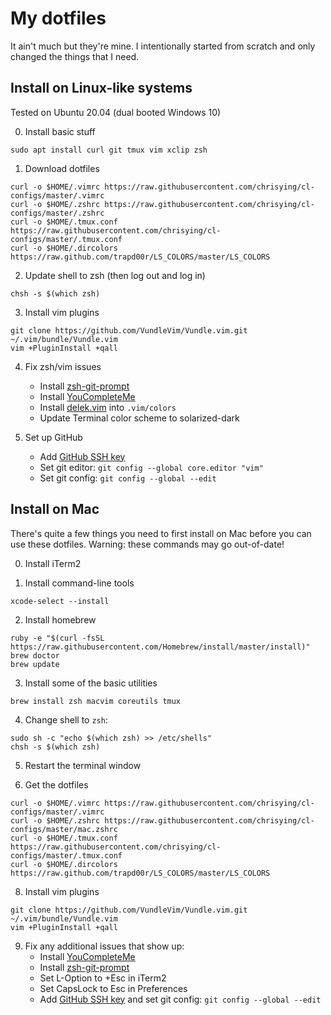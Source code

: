 # My dotfiles

It ain't much but they're mine. I intentionally started from scratch and only
changed the things that I need.

## Install on Linux-like systems

Tested on Ubuntu 20.04 (dual booted Windows 10)

0. Install basic stuff

```
sudo apt install curl git tmux vim xclip zsh
```

1. Download dotfiles

```
curl -o $HOME/.vimrc https://raw.githubusercontent.com/chrisying/cl-configs/master/.vimrc 
curl -o $HOME/.zshrc https://raw.githubusercontent.com/chrisying/cl-configs/master/.zshrc
curl -o $HOME/.tmux.conf https://raw.githubusercontent.com/chrisying/cl-configs/master/.tmux.conf
curl -o $HOME/.dircolors https://raw.github.com/trapd00r/LS_COLORS/master/LS_COLORS
```

2. Update shell to zsh (then log out and log in)

```
chsh -s $(which zsh)
```

3. Install vim plugins

```
git clone https://github.com/VundleVim/Vundle.vim.git ~/.vim/bundle/Vundle.vim
vim +PluginInstall +qall
```

4. Fix zsh/vim issues
   * Install [zsh-git-prompt](https://github.com/zsh-git-prompt/zsh-git-prompt)
   * Install [YouCompleteMe](https://github.com/ycm-core/YouCompleteMe)
   * Install [delek.vim](https://www.vim.org/scripts/script.php?script_id=786) into `.vim/colors`
   * Update Terminal color scheme to solarized-dark

5. Set up GitHub
   * Add [GitHub SSH key](https://help.github.com/en/articles/generating-a-new-ssh-key-and-adding-it-to-the-ssh-agent)
   * Set git editor: `git config --global core.editor "vim"`
   * Set git config: `git config --global --edit`

## Install on Mac

There's quite a few things you need to first install on Mac before you can use
these dotfiles. Warning: these commands may go out-of-date!

0. Install iTerm2

1. Install command-line tools

```
xcode-select --install
```

2. Install homebrew

```
ruby -e "$(curl -fsSL https://raw.githubusercontent.com/Homebrew/install/master/install)"
brew doctor
brew update
```

3. Install some of the basic utilities

```
brew install zsh macvim coreutils tmux
```

4. Change shell to `zsh`:

```
sudo sh -c "echo $(which zsh) >> /etc/shells"
chsh -s $(which zsh)
```

5. Restart the terminal window

7. Get the dotfiles

```
curl -o $HOME/.vimrc https://raw.githubusercontent.com/chrisying/cl-configs/master/.vimrc 
curl -o $HOME/.zshrc https://raw.githubusercontent.com/chrisying/cl-configs/master/mac.zshrc
curl -o $HOME/.tmux.conf https://raw.githubusercontent.com/chrisying/cl-configs/master/.tmux.conf
curl -o $HOME/.dircolors https://raw.github.com/trapd00r/LS_COLORS/master/LS_COLORS
```

8. Install vim plugins

```
git clone https://github.com/VundleVim/Vundle.vim.git ~/.vim/bundle/Vundle.vim
vim +PluginInstall +qall
```

9. Fix any additional issues that show up:
    * Install [YouCompleteMe](https://github.com/ycm-core/YouCompleteMe)
    * Install [zsh-git-prompt](https://github.com/olivierverdier/zsh-git-prompt)
    * Set L-Option to +Esc in iTerm2
    * Set CapsLock to Esc in Preferences
    * Add [GitHub SSH key](https://help.github.com/en/articles/generating-a-new-ssh-key-and-adding-it-to-the-ssh-agent) and set git config: `git config --global --edit`
